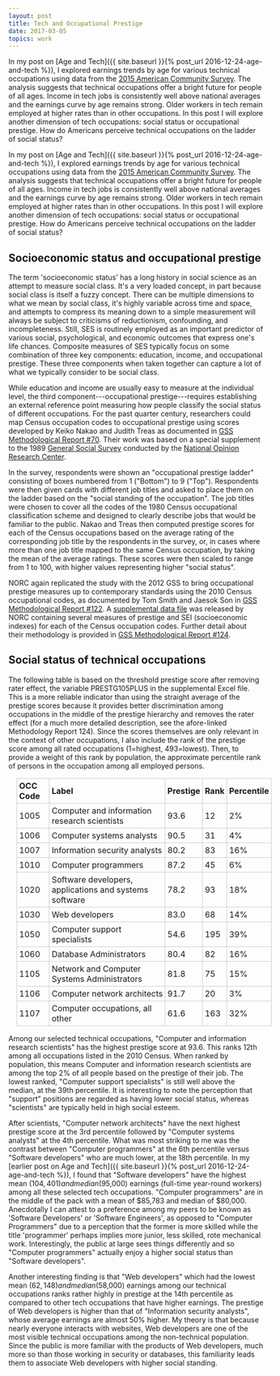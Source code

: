 ```yaml
---
layout: post
title: Tech and Occupational Prestige
date: 2017-03-05
topics: work
---
```


In my post on [Age and Tech]({{ site.baseurl }}{% post_url 2016-12-24-age-and-tech %}), I explored earnings trends by age for various technical occupations using data from the [2015 American Community Survey](https://usa.ipums.org/usa/).  The analysis suggests that technical occupations offer a bright future for people of all ages.  Income in tech jobs is consistently well above national averages and the earnings curve by age remains strong.  Older workers in tech remain employed at higher rates than in other occupations.  In this post I will explore another dimension of tech occupations:  social status or occupational prestige.  How do Americans perceive technical occupations on the ladder of social status?

<!--excerpt-->

In my post on [Age and Tech]({{ site.baseurl }}{% post_url 2016-12-24-age-and-tech %}), I explored earnings trends by age for various technical occupations using data from the [2015 American Community Survey](https://usa.ipums.org/usa/).  The analysis suggests that technical occupations offer a bright future for people of all ages.  Income in tech jobs is consistently well above national averages and the earnings curve by age remains strong.  Older workers in tech remain employed at higher rates than in other occupations.  In this post I will explore another dimension of tech occupations:  social status or occupational prestige.  How do Americans perceive technical occupations on the ladder of social status?

## Socioeconomic status and occupational prestige

The term 'socioeconomic status' has a long history in social science as an attempt to measure social class.  It's a very loaded concept, in part because social class is itself a fuzzy concept.  There can be multiple dimensions to what we mean by social class, it's highly variable across time and space, and attempts to compress its meaning down to a simple measurement will always be subject to criticisms of reductionism, confounding, and incompleteness.  Still, SES is routinely employed as an important predictor of various social, psychological, and economic outcomes that express one's life chances.  Composite measures of SES typically focus on some combination of three key components: education, income, and occupational prestige.  These three components when taken together can capture a lot of what we typically consider to be social class.

While education and income are usually easy to measure at the individual level, the third component---occupational prestige---requires establishing an external reference point measuring how people classify the social status of different occupations.  For the past quarter century, researchers could map Census occupation codes to occupational prestige using scores developed by Keiko Nakao and Judith Treas as documented in [GSS Methodological Report #70](http://gss.norc.org/Documents/reports/methodological-reports/MR070.pdf).  Their work was based on a special supplement to the 1989 [General Social Survey](http://gss.norc.org/) conducted by the [National Opinion Research Center](http://www.norc.org/).

In the survey, respondents were shown an "occupational prestige ladder" consisting of boxes numbered from 1 ("Bottom") to 9 ("Top").  Respondents were then given cards with different job titles and asked to place them on the ladder based on the "social standing of the occupation".  The job titles were chosen to cover all the codes of the 1980 Census occupational classification scheme and designed to clearly describe jobs that would be familiar to the public.  Nakao and Treas then computed prestige scores for each of the Census occupations based on the average rating of the corresponding job title by the respondents in the survey, or, in cases where more than one job title mapped to the same Census occupation, by taking the mean of the average ratings.  These scores were then scaled to range from 1 to 100, with higher values representing higher "social status".

NORC again replicated the study with the 2012 GSS to bring occupational prestige measures up to contemporary standards using the 2010 Census occupational codes, as documented by Tom Smith and Jaesok Son in [GSS Methodological Report #122](http://gss.norc.org/Documents/reports/methodological-reports/MR122%20Occupational%20Prestige.pdf).  A [supplemental data file](http://gss.norc.org/Documents/other/PRESTG10SEI10_supplement.xls) was released by NORC containing several measures of prestige and SEI (socioeconomic indexes) for each of the Census occupation codes.  Further detail about their methodology is provided in [GSS Methodological Report #124](http://gss.norc.org/Documents/reports/methodological-reports/MR124.pdf).
 
## Social status of technical occupations

The following table is based on the threshold prestige score after removing rater effect, the variable PRESTG105PLUS in the supplemental Excel file.  This is a more reliable indicator than using the straight average of the prestige scores because it provides better discrimination among occupations in the middle of the prestige hierarchy and removes the rater effect (for a much more detailed description, see the afore-linked Methodology Report 124).  Since the scores themselves are only relevant in the context of other occupations, I also include the rank of the prestige score among all rated occupations (1=highest, 493=lowest).  Then, to provide a weight of this rank by population, the approximate percentile rank of persons in the occupation among all employed persons.

<style>
    table { margin: 1em; }
    th, td {
        padding: 0.25rem;
        text-align: left;
        border: 1px solid #ccc;
    }
</style>
  

| OCC Code | Label | Prestige | Rank | Percentile
|----------|-------|----------|------|------------|
|1005|Computer and information research scientists|93.6|12|2%|
|1006|Computer systems analysts|90.5|31|4%|
|1007|Information security analysts|80.2|83|16%|
|1010|Computer programmers|87.2|45|6%|
|1020|Software developers, applications and systems software|78.2|93|18%|
|1030|Web developers|83.0|68|14%|
|1050|Computer support specialists|54.6|195|39%|
|1060|Database Administrators|80.4|82|16%|
|1105|Network and Computer Systems Administrators|81.8|75|15%|
|1106|Computer network architects|91.7|20|3%|
|1107|Computer occupations, all other|61.6|163|32%|

Among our selected technical occupations, "Computer and information research scientists" has the highest prestige score at 93.6.  This ranks 12th among all occupations listed in the 2010 Census.  When ranked by population, this means Computer and information research scientists are among the top 2% of all people based on the prestige of their job.  The lowest ranked, "Computer support specialists" is still well above the median, at the 39th percentile.  It is interesting to note the perception that "support" positions are regarded as having lower social status, whereas "scientists" are typically held in high social esteem.

After scientists, "Computer network architects" have the next highest prestige score at the 3rd percentile followed by "Computer systems analysts" at the 4th percentile.  What was most striking to me was the contrast between "Computer programmers" at the 6th percentile versus "Software developers" who are much lower, at the 18th percentile.  In my [earlier post on Age and Tech]({{ site.baseurl }}{% post_url 2016-12-24-age-and-tech %}), I found that "Software developers" have the highest mean ($104,401) and median ($95,000) earnings (full-time year-round workers) among all these selected tech occupations.  "Computer programmers" are in the middle of the pack with a mean of $85,783 and median of $80,000.  Anecdotally I can attest to a preference among my peers to be known as 'Software Developers' or 'Software Engineers', as opposed to "Computer Programmers" due to a perception that the former is more skilled while the title 'programmer' perhaps implies more junior, less skilled, rote mechanical work.  Interestingly, the public at large sees things differently and so "Computer programmers" actually enjoy a higher social status than "Software developers".

Another interesting finding is that "Web developers" which had the lowest mean ($62,148) and median ($58,000) earnings among our technical occupations ranks rather highly in prestige at the 14th percentile as compared to other tech occupations that have higher earnings.  The prestige of Web developers is higher than that of "Information security analysts", whose average earnings are almost 50% higher.  My theory is that because nearly everyone interacts with websites, Web developers are one of the most visible technical occupations among the non-technical population.  Since the public is more familiar with the products of Web developers, much more so than those working in security or databases, this familiarity leads them to associate Web developers with higher social standing.




